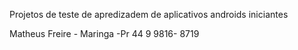 Projetos de teste de apredizadem de aplicativos androids iniciantes

Matheus Freire - Maringa -Pr 44  9 9816- 8719
